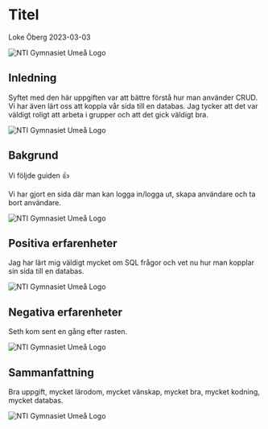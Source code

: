 # Titel

Loke Öberg 2023-03-03

![NTI Gymnasiet Umeå Logo](https://cdn.discordapp.com/attachments/764150645174960178/1023944345545621524/unknown.png)

## Inledning

Syftet med den här uppgiften var att bättre förstå hur man använder CRUD. Vi har även lärt oss att koppla vår sida till en databas. Jag tycker att det var väldigt roligt att arbeta i grupper och att det gick väldigt bra.

![NTI Gymnasiet Umeå Logo](https://cdn.discordapp.com/attachments/764150645174960178/1023944345545621524/unknown.png)

## Bakgrund

Vi följde guiden 👍

Vi har gjort en sida där man kan logga in/logga ut, skapa användare och ta bort användare.

![NTI Gymnasiet Umeå Logo](https://cdn.discordapp.com/attachments/764150645174960178/1023944345545621524/unknown.png)

## Positiva erfarenheter

Jag har lärt mig väldigt mycket om SQL frågor och vet nu hur man kopplar sin sida till en databas.

![NTI Gymnasiet Umeå Logo](https://cdn.discordapp.com/attachments/764150645174960178/1023944345545621524/unknown.png)

## Negativa erfarenheter

Seth kom sent en gång efter rasten.

![NTI Gymnasiet Umeå Logo](https://cdn.discordapp.com/attachments/764150645174960178/1023944345545621524/unknown.png)

## Sammanfattning

Bra uppgift, mycket lärodom, mycket vänskap, mycket bra, mycket kodning, mycket databas.

![NTI Gymnasiet Umeå Logo](https://cdn.discordapp.com/attachments/764150645174960178/1023944345545621524/unknown.png)